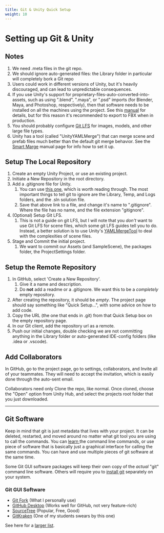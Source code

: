 ```yaml
---
title: Git & Unity Quick Setup 
weight: 10
---
```


# Setting up Git & Unity

## Notes

1. We need .meta files in the git repo.
2. We should ignore auto-generated files: the Library folder in particular will completely bork a Git repo
3. Users could work in different versions of Unity, but it's heavily discouraged, and can lead to unpredictable consequences.
4. If you use Unity's support for proprietary-files-auto-converted-into-assets, such as using ".blend", ".maya", or ".psd" imports (for Blender, Maya, and Photoshop, respectively), then that software needs to be installed on all the machines using the project. See this [manual](https://docs.unity3d.com/Manual/3D-formats.html) for details, but for this reason it's recommended to export to FBX when in production.
5. You should probably configure [Git LFS](https://www.atlassian.com/git/tutorials/git-lfs) for images, models, and other large file types.
6. Unity has a tool (called "UnityYAMLMerge") that can merge scene and prefab files much better than the default git merge behavior. See the [Smart Marge](https://docs.unity3d.com/Manual/SmartMerge.html) manual page for info how to set it up.

## Setup The Local Repository

1. Create an empty Unity Project, or use an existing project.
2. Initiate a New Repository in the root directory.
3. Add a .gitignore file for Unity.
   1. You can use [this one](https://raw.githubusercontent.com/github/gitignore/main/Unity.gitignore), which is worth reading through. The most important things to tell git to ignore are the Library, Temp, and Logs folders, and the .sln solution file.
   2. Save that above link to a file, and change it's name to ".gitignore". Where the file has no name, and the file extension "gitignore".
4. (Optional) Setup Git LFS. 
   1. This is not a guide on git LFS, but I will note that you *don't* want to use Git LFS for scene files, which some git LFS guides tell you to do. Instead, a better solution is to use Unity's [YAMLMergeTool](https://docs.unity3d.com/Manual/SmartMerge.html) to deal with the complexities of scene files.
5. Stage and Commit the initial project.
   1. We want to commit our Assets (and SampleScene), the packages folder, the ProjectSettings folder.

## Setup the Remote Repository

1. In GitHub, select 'Create a New Repository'.
   1. Give it a name and description.
   2. Do **not** add a readme or a .gitignore. We want this to be a *completely* empty repository.
2. After creating the repository, it should be *empty*. The project page should say something like "Quick Setup...", with some advice on how to add code.
3. Copy the URL (the one that ends in .git) from that Quick Setup box on the empty repository page.
4. In our Git client, add the repository url as a remote.
5. Push our initial changes, double checking we are not committing anything in the Library folder or auto-generated IDE-config folders (like .idea or .vscode).

## Add Collaborators

In GitHub, go to the project page, go to settings, collaborators, and Invite all of your teammates. They will need to accept the invitation, which is easily done through the auto-sent email.

Collaborators need only Clone the repo, like normal. Once cloned, choose the "Open" option from Unity Hub, and select the projects root folder that you just downloaded. 

---

## Git Software

Keep in mind that git is just metadata that lives with your project. It can be deleted, restarted, and moved around no matter what git tool you are using to call the commands. You can [learn ](https://git-scm.com/docs/gittutorial) the command line commands, or use piece of software that is basically just a graphical interface for calling the same commands. You can have and use multiple pieces of git software at the same time.

Some Git GUI software packages will keep their own copy of the *actual* "git" command line software. Others will require you to [install git](https://www.atlassian.com/git/tutorials/install-git?section=windows#windows) separately on your system.

### Git GUI Software

- [Git Fork](https://git-fork.com/) (What I personally use)
- [GitHub Desktop](https://desktop.github.com/) (Works well for GitHub, not very feature-rich)
- [SourceTree](https://www.sourcetreeapp.com/) (Popular, Free, Good)
- [GitKraken](https://www.gitkraken.com/) (One of my students swears by this one)

See here for a [larger list](https://git-scm.com/downloads/guis).